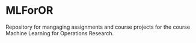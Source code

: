 # MLForOR
Repository for mangaging assignments and course projects for the course Machine Learning for Operations Research.
